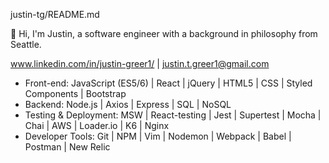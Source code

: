 justin-tg/README.md
 
👋 Hi, I'm Justin, a software engineer with a background in philosophy from Seattle.

www.linkedin.com/in/justin-greer1/ | justin.t.greer1@gmail.com

  - Front-end: JavaScript (ES5/6) | React | jQuery | HTML5 | CSS | Styled Components | Bootstrap
  - Backend: Node.js | Axios | Express | SQL | NoSQL
  - Testing & Deployment: MSW | React-testing | Jest | Supertest | Mocha | Chai | AWS  | Loader.io | K6 | Nginx
  - Developer Tools: Git | NPM | Vim | Nodemon | Webpack | Babel | Postman | New Relic
